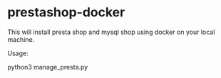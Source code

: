 # prestashop-docker

This will install presta shop and mysql shop using docker on your local machine.  

Usage:

python3 manage_presta.py
